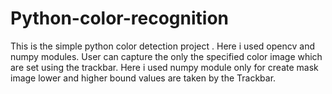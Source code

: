 # Python-color-recognition

This is the simple python color detection project . Here i used opencv and numpy modules.
User can capture the only the specified color image  which are set using the trackbar.
Here i used numpy module only for create mask image lower and higher bound values are taken by the Trackbar.
